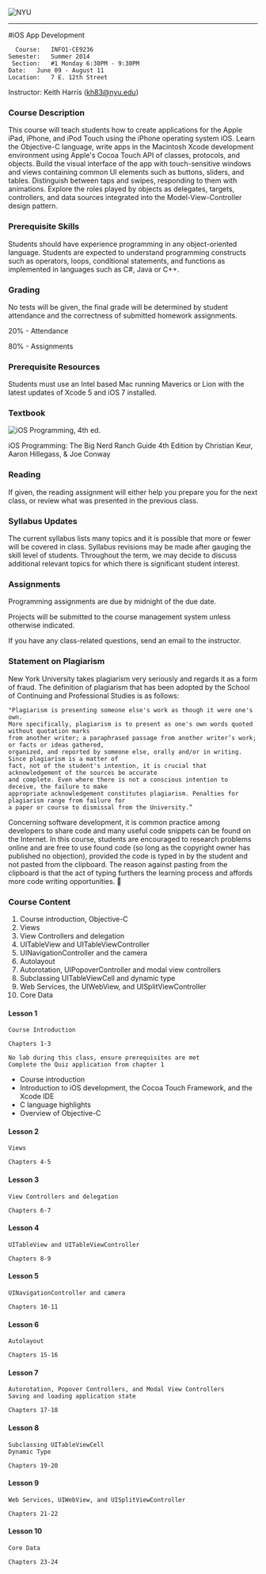 
![NYU](http://distancelearning.scps.nyu.edu/images/nyuscps-logo-standard-web.jpg) 

----
#iOS App Development 


      Course:	INFO1-CE9236
    Semester:	Summer 2014
     Section:	#1 Monday 6:30PM - 9:30PM
	Date:	June 09 - August 11    
    Location:	7 E. 12th Street
  Instructor:	Keith Harris (kh83@nyu.edu)

### Course Description 
This course will teach students how to create applications for the Apple iPad, iPhone, and iPod Touch using the iPhone operating system iOS. Learn the Objective-C language, write apps in the Macintosh Xcode development environment using Apple's Cocoa Touch API of classes, protocols, and objects. Build the visual interface of the app with touch-sensitive windows and views containing common UI elements such as buttons, sliders, and tables. Distinguish between taps and swipes, responding to them with animations. Explore the roles played by objects as delegates, targets, controllers, and data sources integrated into the Model-View-Controller design pattern.


### Prerequisite Skills

Students should have experience programming in any object-oriented language.  Students are expected to understand programming constructs such as operators, loops, conditional statements, and functions as implemented in languages such as C#, Java or C++. 

### Grading

No tests will be given, the final grade will be determined by student attendance and the correctness of submitted homework assignments.

20% - Attendance

80% - Assignments

### Prerequisite Resources

Students must use an Intel based Mac running Maverics or Lion with the latest updates of Xcode 5 and iOS 7 installed.


### Textbook 

![iOS Programming, 4th ed.](http://www.bignerdranch.com/images/iosprogramming-4th.png)

iOS Programming: The Big Nerd Ranch Guide 4th Edition by Christian Keur, Aaron Hillegass, & Joe Conway

### Reading

If given, the reading assignment will either help you prepare you for the next class, or review what was presented in the previous class.

### Syllabus Updates

The current syllabus lists many topics and it is possible that more or fewer will be covered in class. Syllabus revisions may be made after gauging the skill level of students.  Throughout the term, we may decide to discuss additional relevant topics for which there is significant student interest.

### Assignments
Programming assignments are due by midnight of the due date.  

Projects will be submitted to the course management system unless otherwise indicated.

If you have any class-related questions, send an email to the instructor.

### Statement on Plagiarism

New York University takes plagiarism very seriously and regards it as a form of fraud. The definition of plagiarism that has been adopted by the School of Continuing and Professional Studies is as follows: 

````
"Plagiarism is presenting someone else's work as though it were one's own. 
More specifically, plagiarism is to present as one's own words quoted without quotation marks 
from another writer; a paraphrased passage from another writer’s work; or facts or ideas gathered, 
organized, and reported by someone else, orally and/or in writing. Since plagiarism is a matter of 
fact, not of the student's intention, it is crucial that acknowledgement of the sources be accurate 
and complete. Even where there is not a conscious intention to deceive, the failure to make 
appropriate acknowledgement constitutes plagiarism. Penalties for plagiarism range from failure for 
a paper or course to dismissal from the University.”
````

Concerning software development, it is common practice among developers to share code and many useful code snippets can be found on the Internet.  In this course, students are encouraged to research problems online and are free to use found code (so long as the copyright owner has published no objection), provided the code is typed in by the student and not pasted from the clipboard.  The reason against pasting from the clipboard is that the act of typing furthers the learning process and affords more code writing opportunities. 

### Course Content


1.  Course introduction, Objective-C
2.  Views
3.  View Controllers and delegation
4.  UITableView and UITableViewController
5.  UINavigationController and the camera
6.  Autolayout
7.  Autorotation, UIPopoverController and modal view controllers
8.  Subclassing UITableViewCell and dynamic type
9.  Web Services, the UIWebView, and UISplitViewController
10. Core Data


#### Lesson 1

    Course Introduction
    
    Chapters 1-3
    
    No lab during this class, ensure prerequisites are met
    Complete the Quiz application from chapter 1

*  Course introduction
*  Introduction to iOS development, the Cocoa Touch Framework, and the Xcode IDE
*  C language highlights
*  Overview of Objective-C


#### Lesson 2

    Views
    
    Chapters 4-5



#### Lesson 3 

    View Controllers and delegation
    
    Chapters 6-7


#### Lesson 4

    UITableView and UITableViewController
    
    Chapters 8-9




#### Lesson 5

    UINavigationController and camera
    
    Chapters 10-11




#### Lesson 6

    Autolayout
    
    Chapters 15-16



#### Lesson 7

    Autorotation, Popover Controllers, and Modal View Controllers
    Saving and loading application state
    
    Chapters 17-18




#### Lesson 8

    Subclassing UITableViewCell
    Dynamic Type
    
    Chapters 19-20



#### Lesson 9

    Web Services, UIWebView, and UISplitViewController
    
    Chapters 21-22




#### Lesson 10

    Core Data

    Chapters 23-24

